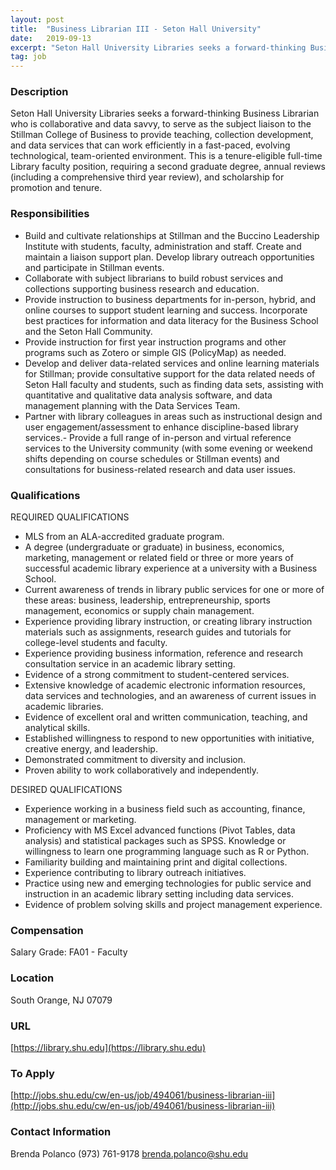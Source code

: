 ```yaml
---
layout: post
title:  "Business Librarian III - Seton Hall University"
date:   2019-09-13
excerpt: "Seton Hall University Libraries seeks a forward-thinking Business Librarian who is collaborative and data savvy, to serve as the subject liaison to the Stillman College of Business to provide teaching, collection development, and data services that can work efficiently in a fast-paced, evolving technological, team-oriented environment. This is a tenure-eligible..."
tag: job
---
```


### Description   

Seton Hall University Libraries seeks a forward-thinking Business Librarian who is collaborative and data savvy, to serve as the subject liaison to the Stillman College of Business to provide teaching, collection development, and data services that can work efficiently in a fast-paced, evolving technological, team-oriented environment. This is a tenure-eligible full-time Library faculty position, requiring a second graduate degree, annual reviews (including a comprehensive third year review), and scholarship for promotion and tenure.


### Responsibilities   

- Build and cultivate relationships at Stillman and the Buccino Leadership Institute with students, faculty, administration and staff. Create and maintain a liaison support plan. Develop library outreach opportunities and participate in Stillman events.
- Collaborate with subject librarians to build robust services and collections supporting business research and education.
- Provide instruction to business departments for in-person, hybrid, and online courses to support student learning and success. Incorporate best practices for information and data literacy for the Business School and the Seton Hall Community.
- Provide instruction for first year instruction programs and other programs such as Zotero or simple GIS (PolicyMap) as needed.
- Develop and deliver data-related services and online learning materials for Stillman; provide consultative support for the data related needs of Seton Hall faculty and students, such as finding data sets, assisting with quantitative and qualitative data analysis software, and data management planning with the Data Services Team.
- Partner with library colleagues in areas such as instructional design and user engagement/assessment to enhance discipline-based library services.- Provide a full range of in-person and virtual reference services to the University community (with some evening or weekend shifts depending on course schedules or Stillman events) and consultations for business-related research and data user issues.



### Qualifications   

REQUIRED QUALIFICATIONS
- MLS from an ALA-accredited graduate program.
- A degree (undergraduate or graduate) in business, economics, marketing, management or related field or three or more years of successful academic library experience at a university with a Business School.
- Current awareness of trends in library public services for one or more of these areas: business, leadership, entrepreneurship, sports management, economics or supply chain management.
- Experience providing library instruction, or creating library instruction materials such as assignments, research guides and tutorials for college-level students and faculty.
- Experience providing business information, reference and research consultation service in an academic library setting.
- Evidence of a strong commitment to student-centered services.
- Extensive knowledge of academic electronic information resources, data services and technologies, and an awareness of current issues in academic libraries.
- Evidence of excellent oral and written communication, teaching, and analytical skills.
- Established willingness to respond to new opportunities with initiative, creative energy, and leadership.
- Demonstrated commitment to diversity and inclusion.
- Proven ability to work collaboratively and independently.

DESIRED QUALIFICATIONS
- Experience working in a business field such as accounting, finance, management or marketing.
- Proficiency with MS Excel advanced functions (Pivot Tables, data analysis) and statistical packages such as SPSS. Knowledge or willingness to learn one programming language such as R or Python.
- Familiarity building and maintaining print and digital collections.
- Experience contributing to library outreach initiatives.
- Practice using new and emerging technologies for public service and instruction in an academic library setting including data services.
- Evidence of problem solving skills and project management experience.



### Compensation   

Salary Grade: FA01 - Faculty


### Location   

South Orange, NJ 07079


### URL   

[https://library.shu.edu](https://library.shu.edu)

### To Apply   

[http://jobs.shu.edu/cw/en-us/job/494061/business-librarian-iii](http://jobs.shu.edu/cw/en-us/job/494061/business-librarian-iii)




### Contact Information   

Brenda Polanco
(973) 761-9178
brenda.polanco@shu.edu

